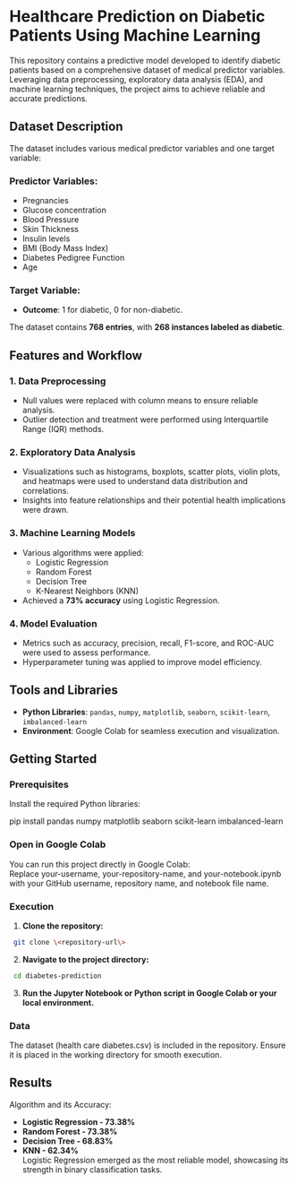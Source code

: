 # Healthcare Prediction on Diabetic Patients Using Machine Learning

This repository contains a predictive model developed to identify diabetic patients based on a comprehensive dataset of medical predictor variables. Leveraging data preprocessing, exploratory data analysis (EDA), and machine learning techniques, the project aims to achieve reliable and accurate predictions.

## Dataset Description

The dataset includes various medical predictor variables and one target variable:

### Predictor Variables:
- Pregnancies
- Glucose concentration
- Blood Pressure
- Skin Thickness
- Insulin levels
- BMI (Body Mass Index)
- Diabetes Pedigree Function
- Age

### Target Variable:
- **Outcome**: 1 for diabetic, 0 for non-diabetic.

The dataset contains **768 entries**, with **268 instances labeled as diabetic**.

## Features and Workflow

### 1. **Data Preprocessing**
- Null values were replaced with column means to ensure reliable analysis.
- Outlier detection and treatment were performed using Interquartile Range (IQR) methods.

### 2. **Exploratory Data Analysis**
- Visualizations such as histograms, boxplots, scatter plots, violin plots, and heatmaps were used to understand data distribution and correlations.
- Insights into feature relationships and their potential health implications were drawn.

### 3. **Machine Learning Models**
- Various algorithms were applied:
  - Logistic Regression
  - Random Forest
  - Decision Tree
  - K-Nearest Neighbors (KNN)
- Achieved a **73% accuracy** using Logistic Regression.

### 4. **Model Evaluation**
- Metrics such as accuracy, precision, recall, F1-score, and ROC-AUC were used to assess performance.
- Hyperparameter tuning was applied to improve model efficiency.

## Tools and Libraries
- **Python Libraries**: `pandas`, `numpy`, `matplotlib`, `seaborn`, `scikit-learn`, `imbalanced-learn`
- **Environment**: Google Colab for seamless execution and visualization.

## Getting Started

### Prerequisites
Install the required Python libraries:

pip install pandas numpy matplotlib seaborn scikit-learn imbalanced-learn

### **Open in Google Colab** 
You can run this project directly in Google Colab:<br>
Replace your-username, your-repository-name, and your-notebook.ipynb with your GitHub username, repository name, and notebook file name.

### **Execution**
1. **Clone the repository:**
```bash
 git clone \<repository-url\>
```
2. **Navigate to the project directory:**
```bash
 cd diabetes-prediction
```
3. **Run the Jupyter Notebook or Python script in Google Colab or your local environment.** <br>
### **Data**
The dataset (health care diabetes.csv) is included in the repository. Ensure it is placed in the working directory for smooth execution.
## **Results**
Algorithm	and  its Accuracy:
- **Logistic Regression - 73.38%**
- **Random Forest	- 73.38%**
- **Decision Tree -	68.83%**
- **KNN	- 62.34%** <br>
Logistic Regression emerged as the most reliable model, showcasing its strength in binary classification tasks.
